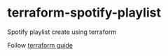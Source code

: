 # terraform-spotify-playlist
Spotify playlist create using terraform

Follow [terraform guide](https://learn.hashicorp.com/tutorials/terraform/spotify-playlist)
